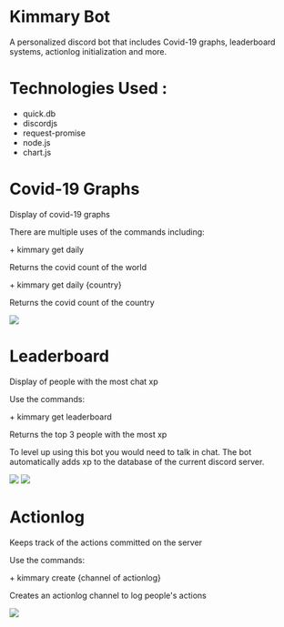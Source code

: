# Kimmary Bot
A personalized discord bot that includes Covid-19 graphs, leaderboard systems, actionlog initialization and more.

# Technologies Used : 
+ quick.db
+ discordjs
+ request-promise
+ node.js
+ chart.js

# Covid-19 Graphs 
<p>Display of covid-19 graphs</p>
<p>There are multiple uses of the commands including: </p>
+ kimmary get daily
<p>Returns the covid count of the world</p>
+ kimmary get daily {country}
<p>Returns the covid count of the country</p>

<img src="https://github.com/GabrielWeinbrenner/KimmaryBot/blob/master/images/covid19graphs.png">

# Leaderboard 
<p>Display of people with the most chat xp</p>
<p>Use the commands: </p>
+ kimmary get leaderboard
<p>Returns the top 3 people with the most xp</p>

<p>
To level up using this bot you would need to talk in chat.
The bot automatically adds xp to the database of the current
discord server.
</p>

<img src="https://github.com/GabrielWeinbrenner/KimmaryBot/blob/master/images/leaderboard.png">
<img src="https://github.com/GabrielWeinbrenner/KimmaryBot/blob/master/images/levelup.png">


# Actionlog 
<p>Keeps track of the actions committed on the server</p>
<p>Use the commands: </p>
+ kimmary create {channel of actionlog}
<p>Creates an actionlog channel to log people's actions</p>

<img src="https://github.com/GabrielWeinbrenner/KimmaryBot/blob/master/images/actionlog.png">
